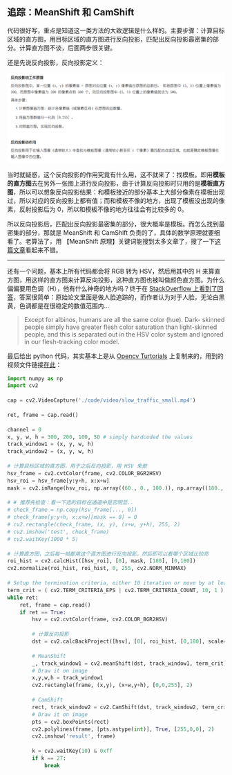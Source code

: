 ## 追踪：MeanShift 和 CamShift

代码很好写，重点是知道这一类方法的大致逻辑是什么样的。主要步骤：计算目标区域的直方图，用目标区域的直方图进行反向投影，匹配出反向投影最密集的部分。计算直方图不谈，后面两步很关键。

还是先说反向投影，反向投影定义：

![1727191781675](image/6.1/1727191781675.png)

当时就疑惑，这个反向投影的作用究竟有什么用，这不就来了：找模板。即用**模板的直方图**去在另外一张图上进行反向投影，由于计算反向投影时只用的是**模板直方图**，所以可以想象反向投影结果：和模板接近的部分基本上大部分像素在模板出现过，所以对应的反向投影上都有值；而和模板不像的地方，出现了模板没出现的像素，反射投影后为 0，所以和模板不像的地方往往会有比较多的 0。

所以反向投影后，匹配出反向投影最密集的部分，很大概率是模板。而怎么找到最密集的部分，那就是 MeanShift 和 CamShift 负责的了，具体的数学原理就要细看了。老算法了，用 【MeanShift 原理】关键词能搜到太多文章了，搜了一下[这篇文章](https://www.cnblogs.com/ydxt/archive/2012/04/27/2472974.html)看起来不错。

---

还有一个问题，基本上所有代码都会将 RGB 转为 HSV，然后用其中的 H 来算直方图，用这样的直方图来计算反向投影，这种直方图也被叫做颜色直方图。为什么偏偏要用色调（H），他有什么神奇的地方吗？终于在 [StackOverflow 上看到了回答](https://stackoverflow.com/questions/72417908/opencv-meanshift-tracking-hsv)，答案很简单：原始论文里面是做人脸追踪的，而作者认为对于人脸，无论白黑黄，色调都是在很稳定的数值范围内...

> Except for albinos, humans are all the same color (hue). Dark- skinned people simply have greater flesh color saturation than light-skinned people, and this is separated out in the HSV color system and ignored in our flesh-tracking color model.

最后给出 python 代码，其实基本上是从 [Opencv Turtorials](https://docs.opencv.org/4.x/d7/d00/tutorial_meanshift.html) 上复制来的，用到的视频文件链接[在此](https://www.bogotobogo.com/python/OpenCV_Python/images/mean_shift_tracking/slow_traffic_small.mp4)：
```python
import numpy as np
import cv2

cap = cv2.VideoCapture('./code/video/slow_traffic_small.mp4')

ret, frame = cap.read()

channel = 0
x, y, w, h = 300, 200, 100, 50 # simply hardcoded the values
track_window1 = (x, y, w, h)
track_window2 = (x, y, w, h)

# 计算目标区域的直方图，用于之后反向投影，用 HSV 来做
hsv_frame = cv2.cvtColor(frame, cv2.COLOR_BGR2HSV)
hsv_roi = hsv_frame[y:y+h, x:x+w]
mask = cv2.inRange(hsv_roi, np.array((60., 0., 100.)), np.array((180., 60.,255.)))

# # 推荐先检查：看一下选的目标在通道中是否明显..
# check_frame = np.copy(hsv_frame[..., 0])
# check_frame[y:y+h, x:x+w][mask == 0] = 0
# cv2.rectangle(check_frame, (x, y), (x+w, y+h), 255, 2)
# cv2.imshow('test', check_frame)
# cv2.waitKey(1000 * 5)

# 计算直方图，之后每一帧都用这个直方图进行反向投影，然后即可以看哪个区域比较亮
roi_hist = cv2.calcHist([hsv_roi], [0], mask, [180], [0,180])
cv2.normalize(roi_hist, roi_hist, 0, 255, cv2.NORM_MINMAX)

# Setup the termination criteria, either 10 iteration or move by at least 1 pt
term_crit = ( cv2.TERM_CRITERIA_EPS | cv2.TERM_CRITERIA_COUNT, 10, 1 )
while ret:
    ret, frame = cap.read()
    if ret == True:
        hsv = cv2.cvtColor(frame, cv2.COLOR_BGR2HSV)

        # 计算反向投影
        dst = cv2.calcBackProject([hsv], [0], roi_hist, [0,180], scale=1.0)

        # MeanShift
        _, track_window1 = cv2.meanShift(dst, track_window1, term_crit)
        # Draw it on image
        x,y,w,h = track_window1
        cv2.rectangle(frame, (x,y), (x+w,y+h), [0,0,255], 2)

        # CamShift
        rect, track_window2 = cv2.CamShift(dst, track_window2, term_crit)
        # Draw it on image
        pts = cv2.boxPoints(rect)
        cv2.polylines(frame, [pts.astype(int)], True, [255,0,0], 2)
        cv2.imshow('result', frame)

        k = cv2.waitKey(10) & 0xff
        if k == 27:
            break
```